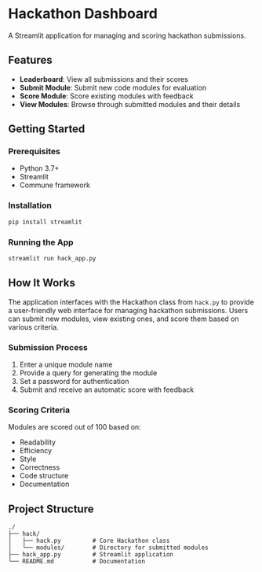 # Hackathon Dashboard

A Streamlit application for managing and scoring hackathon submissions.

## Features

- **Leaderboard**: View all submissions and their scores
- **Submit Module**: Submit new code modules for evaluation
- **Score Module**: Score existing modules with feedback
- **View Modules**: Browse through submitted modules and their details

## Getting Started

### Prerequisites

- Python 3.7+
- Streamlit
- Commune framework

### Installation

```bash
pip install streamlit
```

### Running the App

```bash
streamlit run hack_app.py
```

## How It Works

The application interfaces with the Hackathon class from `hack.py` to provide a user-friendly web interface for managing hackathon submissions. Users can submit new modules, view existing ones, and score them based on various criteria.

### Submission Process

1. Enter a unique module name
2. Provide a query for generating the module
3. Set a password for authentication
4. Submit and receive an automatic score with feedback

### Scoring Criteria

Modules are scored out of 100 based on:
- Readability
- Efficiency
- Style
- Correctness
- Code structure
- Documentation

## Project Structure

```
./
├── hack/
│   ├── hack.py         # Core Hackathon class
│   └── modules/        # Directory for submitted modules
├── hack_app.py         # Streamlit application
└── README.md           # Documentation
```
